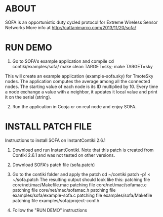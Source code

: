 ABOUT
====

SOFA is an opportunistic duty cycled protocol for Extreme Wireless Sensor Networks
More info at http://cattanimarco.com/2013/11/20/sofa/

RUN DEMO
====
1) Go to SOFA's example application and compile
	cd contiki/examples/sofa/
	make clean TARGET=sky; make TARGET=sky

This will create an example application (example-sofa.sky) for TmoteSky nodes. The application computes the average among all the connected nodes. The starting value of each node is its ID multiplied by 10. Every time a node exchange a value with a neighbor, it updates it local value and print it on the serial (string).

2) Run the application in Cooja or on real node and enjoy SOFA. 

INSTALL PATCH FILE
====

Instructions to install SOFA on InstantContiki 2.6.1

1) Download and run InstantContiki. Note that this patch is created from Contiki 2.6.1 and was not tested on other versions.

2) Download SOFA's patch file (sofa.patch)
	
3) Go to the contiki folder and apply the patch
	cd ~/contiki
	patch -p1 < ~/sofa.patch
The resulting output should look like this:
	patching file core/net/mac/Makefile.mac
	patching file core/net/mac/sofamac.c
	patching file core/net/mac/sofamac.h
	patching file examples/sofa/example-sofa.c
	patching file examples/sofa/Makefile
	patching file examples/sofa/project-conf.h

4) Follow the "RUN DEMO" instructions


